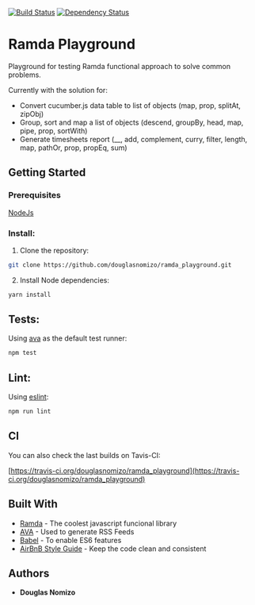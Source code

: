 [![Build Status](https://travis-ci.org/douglasnomizo/ramda_playground.svg?branch=master)](https://travis-ci.org/douglasnomizo/ramda_playground)
[![Dependency Status](https://david-dm.org/douglasnomizo/ramda_playground.svg)](https://david-dm.org/douglasnomizo/ramda_playground)

# Ramda Playground

Playground for testing Ramda functional approach to solve common problems.

Currently with the solution for:

* Convert cucumber.js data table to list of objects (map, prop, splitAt, zipObj)
* Group, sort and map a list of objects (descend, groupBy, head, map, pipe, prop, sortWith)
* Generate timesheets report (__, add, complement, curry, filter, length, map, pathOr, prop, propEq, sum)

## Getting Started

### Prerequisites

[NodeJs](https://nodejs.org/en/download/package-manager/)

### Install:

1) Clone the repository:

```bash
git clone https://github.com/douglasnomizo/ramda_playground.git
```
2) Install Node dependencies:

```bash
yarn install
```


## Tests:

Using [ava](https://github.com/avajs/ava) as the default test runner:

```bash
npm test
```

## Lint:

Using [eslint](http://eslint.org/):

```bash
npm run lint
```


## CI

You can also check the last builds on Tavis-CI:

[https://travis-ci.org/douglasnomizo/ramda_playground](https://travis-ci.org/douglasnomizo/ramda_playground)

## Built With

* [Ramda](http://ramdajs.com/) - The coolest javascript funcional library
* [AVA](https://github.com/avajs/ava) - Used to generate RSS Feeds
* [Babel](https://github.com/avajs/ava) - To enable ES6 features
* [AirBnB Style Guide](https://github.com/airbnb/javascript) - Keep the code clean and consistent

## Authors

* **Douglas Nomizo**
